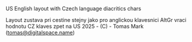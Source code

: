 US English layout with Czech language diacritics chars

Layout zustava pri cestine stejny jako pro anglickou klavesnici
AltGr vraci hodnotu CZ klaves zpet na US
2025 - (C) - Tomas Mark (tomas@digitalspace.name)